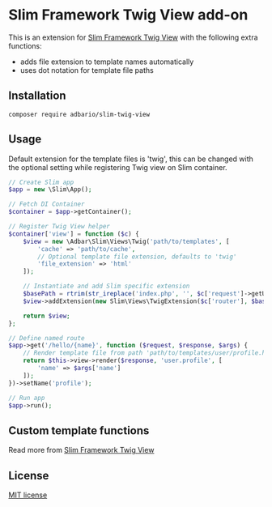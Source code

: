 # Slim Framework Twig View add-on

This is an extension for [Slim Framework Twig View](https://github.com/slimphp/Twig-View) with the following extra functions:
- adds file extension to template names automatically
- uses dot notation for template file paths

## Installation

```
composer require adbario/slim-twig-view
```

## Usage

Default extension for the template files is 'twig', this can be changed with the optional setting while registering Twig view on Slim container.

```php
// Create Slim app
$app = new \Slim\App();

// Fetch DI Container
$container = $app->getContainer();

// Register Twig View helper
$container['view'] = function ($c) {
    $view = new \Adbar\Slim\Views\Twig('path/to/templates', [
        'cache' => 'path/to/cache',
        // Optional template file extension, defaults to 'twig'
        'file_extension' => 'html'
    ]);

    // Instantiate and add Slim specific extension
    $basePath = rtrim(str_ireplace('index.php', '', $c['request']->getUri()->getBasePath()), '/');
    $view->addExtension(new Slim\Views\TwigExtension($c['router'], $basePath));

    return $view;
};

// Define named route
$app->get('/hello/{name}', function ($request, $response, $args) {
    // Render template file from path 'path/to/templates/user/profile.html'
    return $this->view->render($response, 'user.profile', [
        'name' => $args['name']
    ]);
})->setName('profile');

// Run app
$app->run();
```

## Custom template functions

Read more from [Slim Framework Twig View](https://github.com/slimphp/Twig-View/blob/master/README.md#custom-template-functions)

## License

[MIT license](LICENSE.md)

